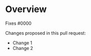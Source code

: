 # Overview

<!--
Information about referencing Github Issues:
https://help.github.com/articles/basic-writing-and-formatting-syntax/#referencing-issues-and-pull-requests
-->

Fixes #0000

Changes proposed in this pull request:

- Change 1
- Change 2
